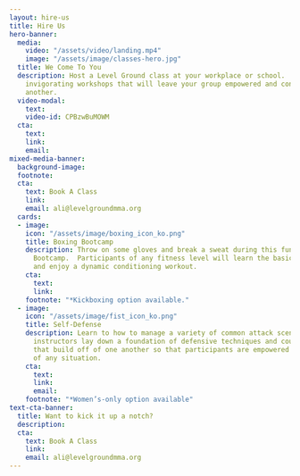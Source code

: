 ```yaml
---
layout: hire-us
title: Hire Us
hero-banner:
  media:
    video: "/assets/video/landing.mp4"
    image: "/assets/image/classes-hero.jpg"
  title: We Come To You
  description: Host a Level Ground class at your workplace or school.  We provide
    invigorating workshops that will leave your group empowered and connected to one
    another.
  video-modal:
    text: 
    video-id: CPBzwBuMOWM
  cta:
    text: 
    link: 
    email: 
mixed-media-banner:
  background-image: 
  footnote: 
  cta:
    text: Book A Class
    link: 
    email: ali@levelgroundmma.org
  cards:
  - image: 
    icon: "/assets/image/boxing_icon_ko.png"
    title: Boxing Bootcamp
    description: Throw on some gloves and break a sweat during this fun, rigorous
      Bootcamp.  Participants of any fitness level will learn the basics of boxing
      and enjoy a dynamic conditioning workout.
    cta:
      text: 
      link: 
    footnote: "*Kickboxing option available."
  - image: 
    icon: "/assets/image/fist_icon_ko.png"
    title: Self-Defense
    description: Learn to how to manage a variety of common attack scenarios!  Our
      instructors lay down a foundation of defensive techniques and counter attacks
      that build off of one another so that participants are empowered to take control
      of any situation.
    cta:
      text: 
      link: 
      email: 
    footnote: "*Women’s-only option available"
text-cta-banner:
  title: Want to kick it up a notch?
  description: 
  cta:
    text: Book A Class
    link: 
    email: ali@levelgroundmma.org
---
```

